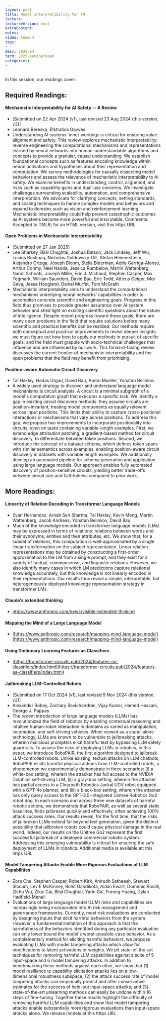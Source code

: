 ```yaml
---
layout: post
title: Model Interpretibility for FM 
lecture: 
lectureVersion: next
extraContent: 
notes: 
video: team-4
tags:
- 
desc: 2025-S4
term: 2025-seminarRead
categories:
- 
---
```



In this session, our readings cover: 

## Required Readings: 


#### Mechanistic Interpretability for AI Safety -- A Review
+ [Submitted on 22 Apr 2024 (v1), last revised 23 Aug 2024 (this version, v3)]
+ Leonard Bereska, Efstratios Gavves
+ Understanding AI systems' inner workings is critical for ensuring value alignment and safety. This review explores mechanistic interpretability: reverse engineering the computational mechanisms and representations learned by neural networks into human-understandable algorithms and concepts to provide a granular, causal understanding. We establish foundational concepts such as features encoding knowledge within neural activations and hypotheses about their representation and computation. We survey methodologies for causally dissecting model behaviors and assess the relevance of mechanistic interpretability to AI safety. We examine benefits in understanding, control, alignment, and risks such as capability gains and dual-use concerns. We investigate challenges surrounding scalability, automation, and comprehensive interpretation. We advocate for clarifying concepts, setting standards, and scaling techniques to handle complex models and behaviors and expand to domains such as vision and reinforcement learning. Mechanistic interpretability could help prevent catastrophic outcomes as AI systems become more powerful and inscrutable.
Comments:	Accepted to TMLR; for an HTML version, visit this https URL

#### Open Problems in Mechanistic Interpretability
+ [Submitted on 27 Jan 2025]
+ Lee Sharkey, Bilal Chughtai, Joshua Batson, Jack Lindsey, Jeff Wu, Lucius Bushnaq, Nicholas Goldowsky-Dill, Stefan Heimersheim, Alejandro Ortega, Joseph Bloom, Stella Biderman, Adria Garriga-Alonso, Arthur Conmy, Neel Nanda, Jessica Rumbelow, Martin Wattenberg, Nandi Schoots, Joseph Miller, Eric J. Michaud, Stephen Casper, Max Tegmark, William Saunders, David Bau, Eric Todd, Atticus Geiger, Mor Geva, Jesse Hoogland, Daniel Murfet, Tom McGrath
+ Mechanistic interpretability aims to understand the computational mechanisms underlying neural networks' capabilities in order to accomplish concrete scientific and engineering goals. Progress in this field thus promises to provide greater assurance over AI system behavior and shed light on exciting scientific questions about the nature of intelligence. Despite recent progress toward these goals, there are many open problems in the field that require solutions before many scientific and practical benefits can be realized: Our methods require both conceptual and practical improvements to reveal deeper insights; we must figure out how best to apply our methods in pursuit of specific goals; and the field must grapple with socio-technical challenges that influence and are influenced by our work. This forward-facing review discusses the current frontier of mechanistic interpretability and the open problems that the field may benefit from prioritizing.



#### Position-aware Automatic Circuit Discovery
+ Tal Haklay, Hadas Orgad, David Bau, Aaron Mueller, Yonatan Belinkov
+ A widely used strategy to discover and understand language model mechanisms is circuit analysis. A circuit is a minimal subgraph of a model's computation graph that executes a specific task. We identify a gap in existing circuit discovery methods: they assume circuits are position-invariant, treating model components as equally relevant across input positions. This limits their ability to capture cross-positional interactions or mechanisms that vary across positions. To address this gap, we propose two improvements to incorporate positionality into circuits, even on tasks containing variable-length examples. First, we extend edge attribution patching, a gradient-based method for circuit discovery, to differentiate between token positions. Second, we introduce the concept of a dataset schema, which defines token spans with similar semantics across examples, enabling position-aware circuit discovery in datasets with variable length examples. We additionally develop an automated pipeline for schema generation and application using large language models. Our approach enables fully automated discovery of position-sensitive circuits, yielding better trade-offs between circuit size and faithfulness compared to prior work.



## More Readings: 

#### Linearity of Relation Decoding in Transformer Language Models
+ Evan Hernandez, Arnab Sen Sharma, Tal Haklay, Kevin Meng, Martin Wattenberg, Jacob Andreas, Yonatan Belinkov, David Bau
+ Much of the knowledge encoded in transformer language models (LMs) may be expressed in terms of relations: relations between words and their synonyms, entities and their attributes, etc. We show that, for a subset of relations, this computation is well-approximated by a single linear transformation on the subject representation. Linear relation representations may be obtained by constructing a first-order approximation to the LM from a single prompt, and they exist for a variety of factual, commonsense, and linguistic relations. However, we also identify many cases in which LM predictions capture relational knowledge accurately, but this knowledge is not linearly encoded in their representations. Our results thus reveal a simple, interpretable, but heterogeneously deployed knowledge representation strategy in transformer LMs.





#### Claude’s extended thinking
+ https://www.anthropic.com/news/visible-extended-thinking


#### Mapping the Mind of a Large Language Model
+ [https://www.anthropic.com/research/mapping-mind-language-model](https://www.anthropic.com/research/mapping-mind-language-model)
  

#### Using Dictionary Learning Features as Classifiers
+ [https://transformer-circuits.pub/2024/features-as-classifiers/index.html](https://transformer-circuits.pub/2024/features-as-classifiers/index.html)


#### Jailbreaking LLM-Controlled Robots
+ [Submitted on 17 Oct 2024 (v1), last revised 9 Nov 2024 (this version, v2)]
+ Alexander Robey, Zachary Ravichandran, Vijay Kumar, Hamed Hassani, George J. Pappas
+ The recent introduction of large language models (LLMs) has revolutionized the field of robotics by enabling contextual reasoning and intuitive human-robot interaction in domains as varied as manipulation, locomotion, and self-driving vehicles. When viewed as a stand-alone technology, LLMs are known to be vulnerable to jailbreaking attacks, wherein malicious prompters elicit harmful text by bypassing LLM safety guardrails. To assess the risks of deploying LLMs in robotics, in this paper, we introduce RoboPAIR, the first algorithm designed to jailbreak LLM-controlled robots. Unlike existing, textual attacks on LLM chatbots, RoboPAIR elicits harmful physical actions from LLM-controlled robots, a phenomenon we experimentally demonstrate in three scenarios: (i) a white-box setting, wherein the attacker has full access to the NVIDIA Dolphins self-driving LLM, (ii) a gray-box setting, wherein the attacker has partial access to a Clearpath Robotics Jackal UGV robot equipped with a GPT-4o planner, and (iii) a black-box setting, wherein the attacker has only query access to the GPT-3.5-integrated Unitree Robotics Go2 robot dog. In each scenario and across three new datasets of harmful robotic actions, we demonstrate that RoboPAIR, as well as several static baselines, finds jailbreaks quickly and effectively, often achieving 100% attack success rates. Our results reveal, for the first time, that the risks of jailbroken LLMs extend far beyond text generation, given the distinct possibility that jailbroken robots could cause physical damage in the real world. Indeed, our results on the Unitree Go2 represent the first successful jailbreak of a deployed commercial robotic system. Addressing this emerging vulnerability is critical for ensuring the safe deployment of LLMs in robotics. Additional media is available at: this https URL


#### Model Tampering Attacks Enable More Rigorous Evaluations of LLM Capabilities
+ Zora Che, Stephen Casper, Robert Kirk, Anirudh Satheesh, Stewart Slocum, Lev E McKinney, Rohit Gandikota, Aidan Ewart, Domenic Rosati, Zichu Wu, Zikui Cai, Bilal Chughtai, Yarin Gal, Furong Huang, Dylan Hadfield-Menell
+ Evaluations of large language model (LLM) risks and capabilities are increasingly being incorporated into AI risk management and governance frameworks. Currently, most risk evaluations are conducted by designing inputs that elicit harmful behaviors from the system. However, a fundamental limitation of this approach is that the harmfulness of the behaviors identified during any particular evaluation can only lower bound the model's worst-possible-case behavior. As a complementary method for eliciting harmful behaviors, we propose evaluating LLMs with model tampering attacks which allow for modifications to latent activations or weights. We pit state-of-the-art techniques for removing harmful LLM capabilities against a suite of 5 input-space and 6 model tampering attacks. In addition to benchmarking these methods against each other, we show that (1) model resilience to capability elicitation attacks lies on a low-dimensional robustness subspace; (2) the attack success rate of model tampering attacks can empirically predict and offer conservative estimates for the success of held-out input-space attacks; and (3) state-of-the-art unlearning methods can easily be undone within 16 steps of fine-tuning. Together these results highlight the difficulty of removing harmful LLM capabilities and show that model tampering attacks enable substantially more rigorous evaluations than input-space attacks alone. We release models at this https URL

